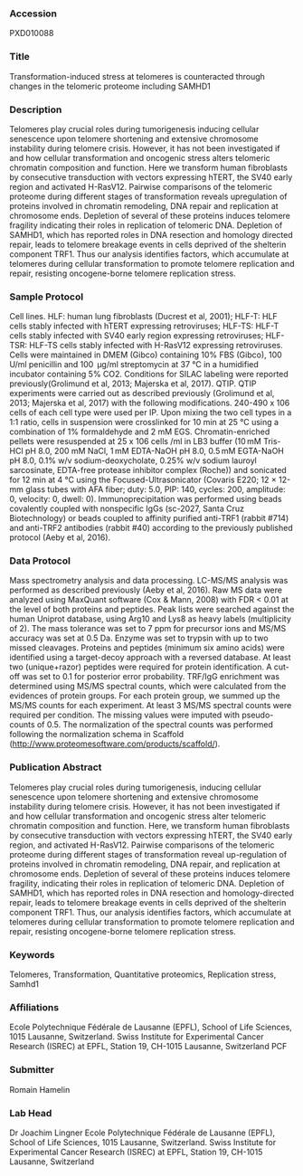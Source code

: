 ### Accession
PXD010088

### Title
Transformation-induced stress at telomeres is counteracted through changes in the telomeric proteome including SAMHD1

### Description
Telomeres play crucial roles during tumorigenesis inducing cellular senescence upon telomere shortening and extensive chromosome instability during telomere crisis. However, it has not been investigated if and how cellular transformation and oncogenic stress alters telomeric chromatin composition and function. Here we transform human fibroblasts by consecutive transduction with vectors expressing hTERT, the SV40 early region and activated H-RasV12. Pairwise comparisons of the telomeric proteome during different stages of transformation reveals upregulation of proteins involved in chromatin remodeling, DNA repair and replication at chromosome ends. Depletion of several of these proteins induces telomere fragility indicating their roles in replication of telomeric DNA. Depletion of SAMHD1, which has reported roles in DNA resection and homology directed repair, leads to telomere breakage events in cells deprived of the shelterin component TRF1. Thus our analysis identifies factors, which accumulate at telomeres during cellular transformation to promote telomere replication and repair, resisting oncogene-borne telomere replication stress.

### Sample Protocol
Cell lines. HLF: human lung fibroblasts (Ducrest et al, 2001); HLF-T: HLF cells stably infected with hTERT expressing retroviruses; HLF-TS: HLF-T cells stably infected with SV40 early region expressing retroviruses; HLF-TSR: HLF-TS cells stably infected with H-RasV12 expressing retroviruses. Cells were maintained in DMEM (Gibco) containing 10% FBS (Gibco), 100  U/ml penicillin and 100  μg/ml streptomycin at 37 °C in a humidified incubator containing 5% CO2. Conditions for SILAC labeling were reported previously(Grolimund et al, 2013; Majerska et al, 2017).  QTIP. QTIP experiments were carried out as described previously (Grolimund et al, 2013; Majerska et al, 2017) with the following modifications. 240-490 x 106 cells of each cell type were used per IP. Upon mixing the two cell types in a 1:1 ratio, cells in suspension were crosslinked for 10 min at 25 °C using a combination of 1% formaldehyde and 2 mM EGS. Chromatin-enriched pellets were resuspended at 25 x 106 cells /ml in LB3 buffer (10 mM Tris-HCl pH 8.0, 200 mM NaCl, 1 mM EDTA-NaOH pH 8.0, 0.5 mM EGTA-NaOH pH 8.0, 0.1% w/v sodium-deoxycholate, 0.25% w/v sodium lauroyl sarcosinate, EDTA-free protease inhibitor complex (Roche)) and sonicated for 12 min at 4 °C using the Focused-Ultrasonicator (Covaris E220; 12 × 12-mm glass tubes with AFA fiber; duty: 5.0, PIP: 140, cycles: 200, amplitude: 0, velocity: 0, dwell: 0). Immunoprecipitation was performed using beads covalently coupled with nonspecific IgGs (sc-2027, Santa Cruz Biotechnology) or beads coupled to affinity purified anti-TRF1 (rabbit #714) and anti-TRF2 antibodies (rabbit #40) according to the previously published protocol (Aeby et al, 2016).

### Data Protocol
Mass spectrometry analysis and data processing. LC-MS/MS analysis was performed as described previously (Aeby et al, 2016). Raw MS data were analyzed using MaxQuant software (Cox & Mann, 2008) with FDR < 0.01 at the level of both proteins and peptides. Peak lists were searched against the human Uniprot database, using Arg10 and Lys8 as heavy labels (multiplicity of 2). The mass tolerance was set to 7 ppm for precursor ions and MS/MS accuracy was set at 0.5 Da. Enzyme was set to trypsin with up to two missed cleavages. Proteins and peptides (minimum six amino acids) were identified using a target-decoy approach with a reversed database. At least two (unique+razor) peptides were required for protein identification. A cut-off was set to 0.1 for posterior error probability.  TRF/IgG enrichment was determined using MS/MS spectral counts, which were calculated from the evidences of protein groups. For each protein group, we summed up the MS/MS counts for each experiment. At least 3 MS/MS spectral counts were required per condition. The missing values were imputed with pseudo-counts of 0.5. The normalization of the spectral counts was performed following the normalization schema in Scaffold (http://www.proteomesoftware.com/products/scaffold/).

### Publication Abstract
Telomeres play crucial roles during tumorigenesis, inducing cellular senescence upon telomere shortening and extensive chromosome instability during telomere crisis. However, it has not been investigated if and how cellular transformation and oncogenic stress alter telomeric chromatin composition and function. Here, we transform human fibroblasts by consecutive transduction with vectors expressing hTERT, the SV40 early region, and activated H-RasV12. Pairwise comparisons of the telomeric proteome during different stages of transformation reveal up-regulation of proteins involved in chromatin remodeling, DNA repair, and replication at chromosome ends. Depletion of several of these proteins induces telomere fragility, indicating their roles in replication of telomeric DNA. Depletion of SAMHD1, which has reported roles in DNA resection and homology-directed repair, leads to telomere breakage events in cells deprived of the shelterin component TRF1. Thus, our analysis identifies factors, which accumulate at telomeres during cellular transformation to promote telomere replication and repair, resisting oncogene-borne telomere replication stress.

### Keywords
Telomeres, Transformation, Quantitative proteomics, Replication stress, Samhd1

### Affiliations
Ecole Polytechnique Fédérale de Lausanne (EPFL), School of Life Sciences, 1015 Lausanne, Switzerland. Swiss Institute for Experimental Cancer Research (ISREC) at EPFL, Station 19, CH-1015 Lausanne, Switzerland
PCF

### Submitter
Romain Hamelin

### Lab Head
Dr Joachim Lingner
Ecole Polytechnique Fédérale de Lausanne (EPFL), School of Life Sciences, 1015 Lausanne, Switzerland. Swiss Institute for Experimental Cancer Research (ISREC) at EPFL, Station 19, CH-1015 Lausanne, Switzerland


